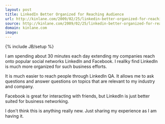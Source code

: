 ```yaml
---
layout: post
title: LinkedIn Better Organized for Reaching Audience
url: http://kinlane.com/2009/02/25/linkedin-better-organized-for-reaching-audience/
source: http://kinlane.com/2009/02/25/linkedin-better-organized-for-reaching-audience/
domain: kinlane.com
image: 
---
```

{% include JB/setup %}<p>I am spending about 30 minutes each day extending my companies reach onto popular social networks LinkedIn and Facebook. I reallky find LinkedIn is much more organized for such business efforts.<p></p>
It is much easier to reach people through LinkedIn QA. It allows me to ask questions and answer questions on topics that are relevant to my industry and company.<p></p>
Facebook is great for interacting with friends, but LinkedIn is just better suited for business networking.<p></p>
I don't think this is anything really new. Just sharing my experience as I am having it.
</p>
